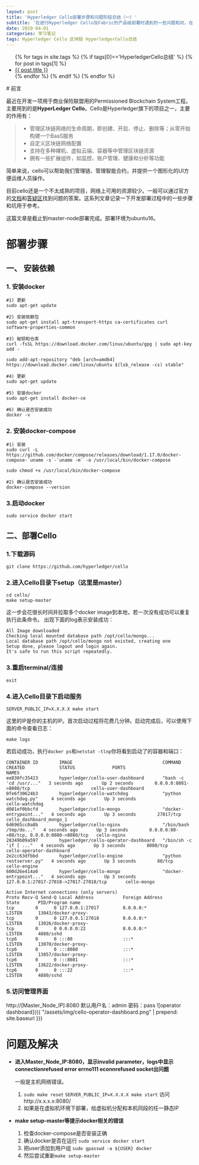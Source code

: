 ```yaml
---
layout: post
title: 'Hyperledger Cello部署步骤和问题阶段总结（一）'
subtitle: '在进行Hyperledger Cello及Fabric的产品级部署时遇到的一些问题和坑，在这里记录一下。'
date: 2019-04-01
categories: 学习笔记
tags: Hyperledger Cello 区块链 HyperledgerCello总结
---
```

<ul>
  {% for tags in site.tags %}
  	{% if tags[0]=='HyperledgerCello总结' %}
	    {% for post in tags[1] %}
      		<li><a href="{{ site.baseurl }}{{ post.url}}">{{ post.title }}</a></li>
    	{% endfor %}
    {% endif %}
  {% endfor %}
</ul>
# 前言

最近在开发一项用于商业保险联盟用的Permissioned Blockchain System工程。主要用到的是**HyperLedger Cello**。Cello是Hyperledger旗下的项目之一，主要的作用有：

>- 管理区块链网络的生命周期，即创建、开启、停止、删除等；从零开始构建一个BaaS服务
>- 自定义区块链网络配置
>- 支持在多种裸机、虚拟云端、容器等中管理区块链资源
>- 拥有一些扩展组件，如监控、账户管理、健康和分析等功能

简单来说，cello可以帮助我们管理链、管理智能合约，并提供一个图形化的UI方便运维人员操作。

目前cello还是一个不太成熟的项目，网络上可用的资源较少。一般可以通过官方的[文档](https://cello.readthedocs.io/en/latest/)和[答疑区](https://chat.hyperledger.org/channel/cello)找到问题的答案。这系列文章记录一下开发部署过程中的一些步骤和坑用于参考。

这篇文章是截止到master-node部署完成。部署环境为ubuntu16。

# 部署步骤

## 一、 安装依赖

### 1. 安装docker
```
#1) 更新
sudo apt-get update

#2) 安装依赖包
sudo apt-get install apt-transport-https ca-certificates curl software-properties-common

#3) 秘钥和仓库
curl -fsSL https://download.docker.com/linux/ubuntu/gpg | sudo apt-key add -

sudo add-apt-repository "deb [arch=amd64] https://download.docker.com/linux/ubuntu $(lsb_release -cs) stable"

#4) 更新
sudo apt-get update

#5) 安装docker
sudo apt-get install docker-ce

#6) 确认是否安装成功
docker -v
```
### 2. 安装docker-compose
```
#1) 安装
sudo curl -L https://github.com/docker/compose/releases/download/1.17.0/docker-compose-`uname -s`-`uname -m` -o /usr/local/bin/docker-compose

sudo chmod +x /usr/local/bin/docker-compose

#2) 确认是否安装成功
docker-compose --version
```
### 3.启动docker
```
sudo service docker start
```
## 二、部署Cello

### 1.下载源码
```
git clone https://github.com/hyperledger/cello
```
### 2.进入Cello目录下setup（这里是master）
```
cd cello/
make setup-master
```
这一步会花很长时间并拉取多个docker image到本地，若一次没有成功可以重复执行此条命令。
出现下面的log表示安装成功：
```
All Image downloaded 
Checking local mounted database path /opt/cello/mongo...
Local database path /opt/cello/mongo not existed, creating one
Setup done, please logout and login again.
It's safe to run this script repeatedly.
```
### 3.重启terminal/连接

```
exit
```
### 4.进入Cello目录下启动服务
```
SERVER_PUBLIC_IP=X.X.X.X make start
```
这里的IP是你的主机的IP。首次启动过程将花费几分钟。启动完成后，可以使用下面的命令查看日志：
```
make logs
```
若启动成功，执行`docker ps`和`netstat -tlnp`你将看到启动了的容器和端口：
```
CONTAINER ID        IMAGE                                  COMMAND                  CREATED             STATUS              PORTS                                        NAMES
ee830fc35423        hyperledger/cello-user-dashboard       "bash -c 'cd /usr/..."   3 seconds ago       Up 2 seconds        0.0.0.0:8081->8080/tcp                       cello-user-dashboard
0fe6f30624b3        hyperledger/cello-watchdog             "python watchdog.py"     4 seconds ago       Up 3 seconds                                                     cello-watchdog
d081ef0bbcfd        hyperledger/cello-mongo                "docker-entrypoint..."   4 seconds ago       Up 3 seconds        27017/tcp                                    cello_dashboard_mongo_1
6d6965cc0a8b        hyperledger/cello-nginx                "/bin/bash /tmp/do..."   4 seconds ago       Up 3 seconds        0.0.0.0:80->80/tcp, 0.0.0.0:8080->8080/tcp   cello-nginx
28349b09a597        hyperledger/cello-operator-dashboard   "/bin/sh -c 'if [ ..."   4 seconds ago       Up 3 seconds        8080/tcp                                     cello-operator-dashboard
2e2cc63dfbbd        hyperledger/cello-engine               "python restserver.py"   4 seconds ago       Up 3 seconds        80/tcp                                       cello-engine
600d26e414a6        hyperledger/cello-mongo                "docker-entrypoint..."   4 seconds ago       Up 3 seconds        127.0.0.1:27017-27018->27017-27018/tcp       cello-mongo

```
```
Active Internet connections (only servers)
Proto Recv-Q Send-Q Local Address           Foreign Address         State       PID/Program name    
tcp        0      0 127.0.0.1:27017         0.0.0.0:*               LISTEN      13043/docker-proxy- 
tcp        0      0 127.0.0.1:27018         0.0.0.0:*               LISTEN      13026/docker-proxy- 
tcp        0      0 0.0.0.0:22              0.0.0.0:*               LISTEN      4880/sshd           
tcp6       0      0 :::80                   :::*                    LISTEN      13070/docker-proxy- 
tcp6       0      0 :::8080                 :::*                    LISTEN      13057/docker-proxy- 
tcp6       0      0 :::8081                 :::*                    LISTEN      13622/docker-proxy- 
tcp6       0      0 :::22                   :::*                    LISTEN      4880/sshd   
```
### 5.访问管理界面
http://[Master_Node_IP]:8080          默认用户名：admin 密码：pass
![operator dashboard]({{ "/assets/img/cello-operator-dashboard.png" | prepend: site.baseurl }})

# 问题及解决
- **进入Master_Node_IP:8080，显示invalid parameter，logs中显示connectionrefused error errno111 econnrefused socket出问题**

	一般是主机网络错误。
	1. `sudo make reset` `SERVER_PUBLIC_IP=X.X.X.X make start`
		访问http://x.x.x.x:8080/
	2. 如果是在虚拟机环境下部署，给虚拟机分配和本机同段的任一静态IP
	
- **make setup-master等提示docker相关的错误**

	1. 检查docker-compose是否安装正确
	2. 确认docker是否在运行 `sudo service docker start`
	3. 把user添加到用户组 `sudo gpasswd -a ${USER} docker`
	4. 然后尝试重新`make setup-master`
